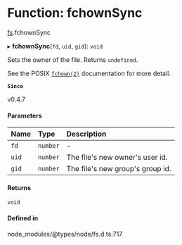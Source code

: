 # Function: fchownSync

[fs](../modules/fs.md).fchownSync

▸ **fchownSync**(`fd`, `uid`, `gid`): `void`

Sets the owner of the file. Returns `undefined`.

See the POSIX [`fchown(2)`](http://man7.org/linux/man-pages/man2/fchown.2.html) documentation for more detail.

**`Since`**

v0.4.7

#### Parameters

| Name | Type | Description |
| :------ | :------ | :------ |
| `fd` | `number` | - |
| `uid` | `number` | The file's new owner's user id. |
| `gid` | `number` | The file's new group's group id. |

#### Returns

`void`

#### Defined in

node_modules/@types/node/fs.d.ts:717
